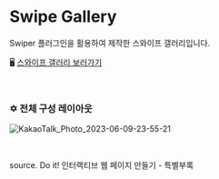 # Swipe Gallery

Swiper 플러그인을 활용하여 제작한 스와이프 갤러리입니다.

🖥️ [스와이프 갤러리 보러가기](https://songyunjeong.github.io/swipe_gallery)

<br />

### ✡︎ 전체 구성 레이아웃

![KakaoTalk_Photo_2023-06-09-23-55-21](https://github.com/songyunjeong/swipe_gallery/assets/117874502/15087b2d-d0b7-4c55-8eae-217d3454c168)

<br />

source. Do it! 인터랙티브 웹 페이지 만들기 - 특별부록
